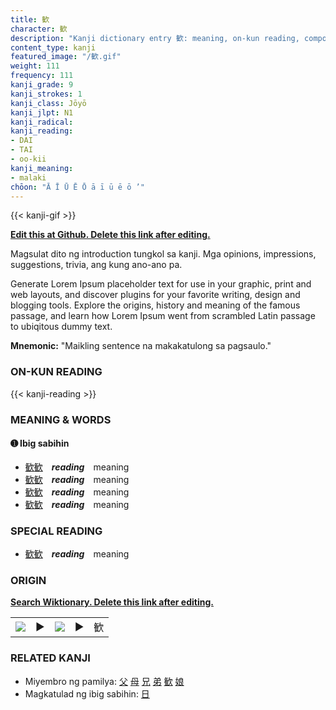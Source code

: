 ```yaml
---
title: 歓
character: 歓
description: "Kanji dictionary entry 歓: meaning, on-kun reading, compounds, origin, related kanji"
content_type: kanji
featured_image: "/歓.gif"
weight: 111
frequency: 111
kanji_grade: 9
kanji_strokes: 1
kanji_class: Jōyō
kanji_jlpt: N1
kanji_radical: 
kanji_reading: 
- DAI
- TAI
- oo-kii
kanji_meaning:
- malaki
chōon: "Ā Ī Ū Ē Ō ā ī ū ē ō ’"
---
```

[//]: # (Don't edit the line below. Kanji animated GIF code is automatically generated.)
{{< kanji-gif >}}

[//]: # (Edit below this line.)

**[Edit this at Github. Delete this link after editing.](https://github.com/tim0g/tim/tree/main/content/kanji/歓/index.md)**

Magsulat dito ng introduction tungkol sa kanji. Mga opinions, impressions, suggestions, trivia, ang kung ano-ano pa.

Generate Lorem Ipsum placeholder text for use in your graphic, print and web layouts, and discover plugins for your favorite writing, design and blogging tools. Explore the origins, history and meaning of the famous passage, and learn how Lorem Ipsum went from scrambled Latin passage to ubiqitous dummy text.
 
**Mnemonic:** "Maikling sentence na makakatulong sa pagsaulo."

### ON-KUN READING

[//]: # (Don't edit the line below. ON-KUN READING code is automatically generated.)
{{< kanji-reading >}}

### MEANING & WORDS

#### ➊ **Ibig sabihin**
  - [歓](../歓)[歓](../歓)　***reading***　meaning
  - [歓](../歓)[歓](../歓)　***reading***　meaning
  - [歓](../歓)[歓](../歓)　***reading***　meaning
  - [歓](../歓)[歓](../歓)　***reading***　meaning

### SPECIAL READING
  - [歓](../歓)[歓](../歓)　***reading***　meaning

### ORIGIN

**[Search Wiktionary. Delete this link after editing.](https://wiktionary.org/wiki/歓)**
<table class="kanji-table"><tr><td>
<img src="60px-歓-bronze.svg.png">
</td><td>▶</td><td>
<img src="60px-歓-oracle.svg.png">
</td><td>▶</td>
<td class="kanji-origin">歓</td>
</tr></table>

### RELATED KANJI
- Miyembro ng pamilya: [父](../父) [母](../母) [兄](../兄) [弟](../弟) [歓](../歓) [娘](../娘)
- Magkatulad ng ibig sabihin: [日](../日)
